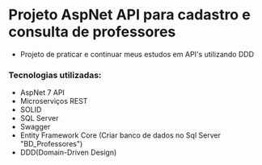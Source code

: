 # Projeto AspNet API para cadastro e consulta de professores

* Projeto de praticar e continuar meus estudos em API's utilizando DDD 

### Tecnologias utilizadas:
* AspNet 7 API
* Microserviços REST
* SOLID
* SQL Server
* Swagger
* Entity Framework Core (Criar banco de dados no Sql Server "BD_Professores")
* DDD(Domain-Driven Design)